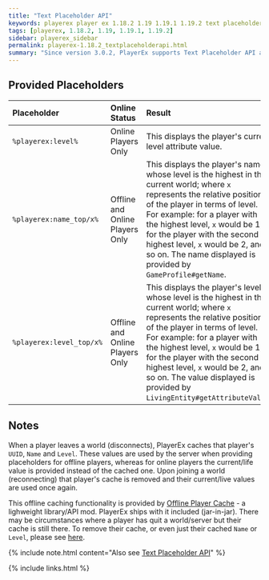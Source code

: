 ```yaml
---
title: "Text Placeholder API"
keywords: playerex player ex 1.18.2 1.19 1.19.1 1.19.2 text placeholder api
tags: [playerex, 1.18.2, 1.19, 1.19.1, 1.19.2]
sidebar: playerex_sidebar
permalink: playerex-1.18.2_textplaceholderapi.html
summary: "Since version 3.0.2, PlayerEx supports Text Placeholder API and includes three text placeholders."
---
```


## Provided Placeholders

| Placeholder | Online Status | Result |
| :---------- | :------------ | :----- |
| <span id="redType">`%playerex:level%`</span> | Online Players Only | This displays the player's current level attribute value. |
| <span id="redType">`%playerex:name_top/x%`</span> | Offline and Online Players Only | This displays the player's name whose level is the highest in the current world; where <span id="redType">`x`</span> represents the relative position of the player in terms of level. For example: for a player with the highest level, <span id="redType">`x`</span> would be 1; for the player with the second highest level, <span id="redType">`x`</span> would be 2, and so on. The name displayed is provided by <span id="redType">`GameProfile#getName`</span>. |
| <span id="redType">`%playerex:level_top/x%`</span> | Offline and Online Players Only | This displays the player's level whose level is the highest in the current world; where <span id="redType">`x`</span> represents the relative position of the player in terms of level. For example: for a player with the highest level, <span id="redType">`x`</span> would be 1; for the player with the second highest level, <span id="redType">`x`</span> would be 2, and so on. The value displayed is provided by <span id="redType">`LivingEntity#getAttributeValue`</span>. |

## Notes

When a player leaves a world (disconnects), PlayerEx caches that player's `UUID`, `Name` and `Level`. These values are used by the server when providing placeholders for offline players, whereas for online players the current/life value is provided instead of the cached one. Upon joining a world (reconnecting) that player's cache is removed and their current/live values are used once again.

This offline caching functionality is provided by [Offline Player Cache](opc-1.18.2_home) - a lighweight library/API mod. PlayerEx ships with it included (jar-in-jar). There may be circumstances where a player has quit a world/server but their cache is still there. To remove their cache, or even just their cached `Name` or `Level`, please see [here](opc-1.18.2_home#commands).

{% include note.html content="Also see [Text Placeholder API](https://github.com/Patbox/TextPlaceholderAPI)" %}

{% include links.html %}
